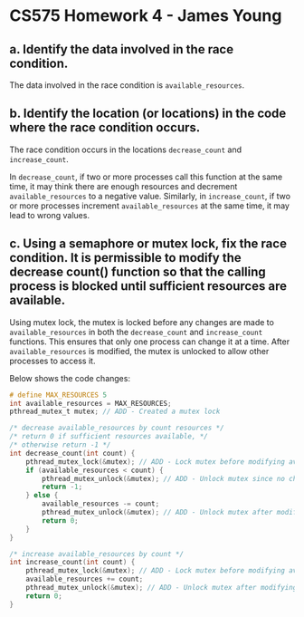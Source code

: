 # CS575 Homework 4 - James Young

## a. Identify the data involved in the race condition.

The data involved in the race condition is `available_resources`.

## b. Identify the location (or locations) in the code where the race condition occurs.

The race condition occurs in the locations `decrease_count` and `increase_count`. 

In `decrease_count`, if two or more processes call this function at the same time, it may think there are enough resources and decrement `available_resources` to a negative value. Similarly, in `increase_count`, if two or more processes increment `available_resources` at the same time, it may lead to wrong values.

## c. Using a semaphore or mutex lock, fix the race condition. It is permissible to modify the decrease count() function so that the calling process is blocked until sufficient resources are available.

Using mutex lock, the mutex is locked before any changes are made to `available_resources` in both the `decrease_count` and `increase_count` functions. This ensures that only one process can change it at a time. After `available_resources` is modified, the mutex is unlocked to allow other processes to access it. 

Below shows the code changes:

``` c
# define MAX_RESOURCES 5
int available_resources = MAX_RESOURCES;
pthread_mutex_t mutex; // ADD - Created a mutex lock

/* decrease available_resources by count resources */
/* return 0 if sufficient resources available, */
/* otherwise return -1 */
int decrease_count(int count) {
    pthread_mutex_lock(&mutex); // ADD - Lock mutex before modifying available resources
    if (available_resources < count) {
        pthread_mutex_unlock(&mutex); // ADD - Unlock mutex since no changes to available resources made
        return -1;
    } else {
        available_resources -= count;
        pthread_mutex_unlock(&mutex); // ADD - Unlock mutex after modifying available_resources
        return 0;
    }
}

/* increase available_resources by count */
int increase_count(int count) {
    pthread_mutex_lock(&mutex); // ADD - Lock mutex before modifying available_resources
    available_resources += count;
    pthread_mutex_unlock(&mutex); // ADD - Unlock mutex after modifying available_resources
    return 0;
}
```

